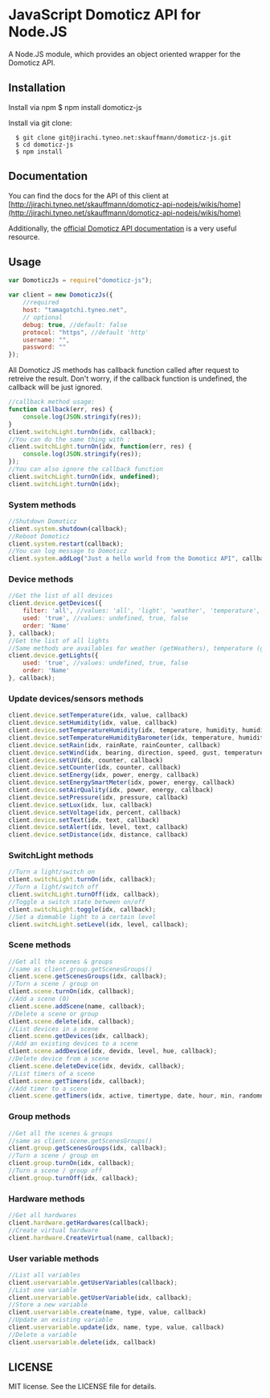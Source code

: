 # JavaScript Domoticz API for Node.JS

A Node.JS module, which provides an object oriented wrapper for the Domoticz API.

## Installation
  Install via npm
      $ npm install domoticz-js

  Install via git clone:

      $ git clone git@jirachi.tyneo.net:skauffmann/domoticz-js.git
      $ cd domoticz-js
      $ npm install

## Documentation

You can find the docs for the API of this client at [http://jirachi.tyneo.net/skauffmann/domoticz-api-nodejs/wikis/home](http://jirachi.tyneo.net/skauffmann/domoticz-api-nodejs/wikis/home)

Additionally, the [official Domoticz API documentation](https://www.domoticz.com/wiki/Domoticz_API/JSON_URL%27s)
is a very useful resource.

## Usage

```javascript
var DomoticzJs = require("domoticz-js");

var client = new DomoticzJs({
    //required
    host: "tamagotchi.tyneo.net",
    // optional
    debug: true, //default: false
    protocol: "https", //default 'http'
    username: "",
    password: ""
});
```

All Domoticz JS methods has callback function called after request to retreive the result.
Don't worry, if the callback function is undefined, the callback will be just ignored.
```javascript
//callback method usage:
function callback(err, res) {
    console.log(JSON.stringify(res));
}
client.switchLight.turnOn(idx, callback);
//You can do the same thing with :
client.switchLight.turnOn(idx, function(err, res) {
    console.log(JSON.stringify(res));
});
//You can also ignore the callback function
client.switchLight.turnOn(idx, undefined);
client.switchLight.turnOn(idx);
```

### System methods
```javascript
//Shutdown Domoticz
client.system.shutdown(callback);
//Reboot Domoticz
client.system.restart(callback);
//You can log message to Domoticz
client.system.addLog("Just a hello world from the Domoticz API", callback);
```

### Device methods
```javascript
//Get the list of all devices
client.device.getDevices({
    filter: 'all', //values: 'all', 'light', 'weather', 'temperature', 'utility'
    used: 'true', //values: undefined, true, false
    order: 'Name'
}, callback);
//Get the list of all lights
//Same methods are availables for weather (getWeathers), temperature (getTemperatures) and utility (getUtilities)
client.device.getLights({
    used: 'true', //values: undefined, true, false
    order: 'Name'
}, callback);
```

### Update devices/sensors methods
```javascript
client.device.setTemperature(idx, value, callback)
client.device.setHumidity(idx, value, callback)
client.device.setTemperatureHumidity(idx, temperature, humidity, humidityStatus, callback)
client.device.setTemperatureHumidityBarometer(idx, temperature, humidity, humidityStatus, bar, barFor, callback)
client.device.setRain(idx, rainRate, rainCounter, callback) 
client.device.setWind(idx, bearing, direction, speed, gust, temperature, tempWindChill, callback)
client.device.setUV(idx, counter, callback)
client.device.setCounter(idx, counter, callback)
client.device.setEnergy(idx, power, energy, callback)
client.device.setEnergySmartMeter(idx, power, energy, callback)
client.device.setAirQuality(idx, power, energy, callback)
client.device.setPressure(idx, pressure, callback)
client.device.setLux(idx, lux, callback)
client.device.setVoltage(idx, percent, callback)
client.device.setText(idx, text, callback)
client.device.setAlert(idx, level, text, callback)
client.device.setDistance(idx, distance, callback)
```

### SwitchLight methods
```javascript
//Turn a light/switch on
client.switchLight.turnOn(idx, callback);
//Turn a light/switch off
client.switchLight.turnOff(idx, callback);
//Toggle a switch state between on/off
client.switchLight.toggle(idx, callback);
//Set a dimmable light to a certain level
client.switchLight.setLevel(idx, level, callback);
```

### Scene methods
```javascript
//Get all the scenes & groups
//same as client.group.getScenesGroups()
client.scene.getScenesGroups(idx, callback);
//Turn a scene / group on
client.scene.turnOn(idx, callback);
//Add a scene (0)
client.scene.addScene(name, callback);
//Delete a scene or group
client.scene.delete(idx, callback);
//List devices in a scene
client.scene.getDevices(idx, callback);
//Add an existing devices to a scene
client.scene.addDevice(idx, devidx, level, hue, callback);
//Delete device from a scene
client.scene.deleteDevice(idx, devidx, callback);
//List timers of a scene
client.scene.getTimers(idx, callback);
//Add timer to a scene
client.scene.getTimers(idx, active, timertype, date, hour, min, randomness, command, level, days, callback);
```

### Group methods
```javascript
//Get all the scenes & groups
//same as client.scene.getScenesGroups()
client.group.getScenesGroups(idx, callback);
//Turn a scene / group on
client.group.turnOn(idx, callback);
//Turn a scene / group off
client.group.turnOff(idx, callback);
```

### Hardware methods
```javascript
//Get all hardwares
client.hardware.getHardwares(callback);
//Create virtual hardware
client.hardware.CreateVirtual(name, callback);
```

### User variable methods
```javascript
//List all variables
client.uservariable.getUserVariables(callback);
//List one variable
client.uservariable.getUserVariable(idx, callback);
//Store a new variable
client.uservariable.create(name, type, value, callback)
//Update an existing variable
client.uservariable.update(idx, name, type, value, callback)
//Delete a variable
client.uservariable.delete(idx, callback) 
```

## LICENSE

MIT license. See the LICENSE file for details.